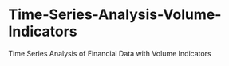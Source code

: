 # Time-Series-Analysis-Volume-Indicators
Time Series Analysis of Financial Data with Volume Indicators
